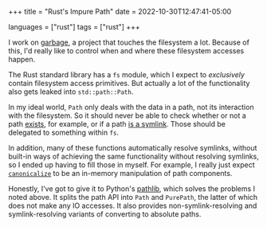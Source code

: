 +++
title = "Rust's Impure Path"
date = 2022-10-30T12:47:41-05:00

languages = ["rust"]
tags = ["rust"]
+++

I work on [garbage], a project that touches the filesystem a lot. Because of
this, I'd really like to control when and where these filesystem accesses
happen.

[garbage]: https://git.sr.ht/~mzhang/garbage

The Rust standard library has a `fs` module, which I expect to _exclusively_
contain filesystem access primitives. But actually a lot of the functionality
also gets leaked into `std::path::Path`.

In my ideal world, `Path` only deals with the data in a path, not its
interaction with the filesystem. So it should never be able to check whether or
not a path [exists], for example, or if a path [is a symlink][is_symlink]. Those
should be delegated to something within `fs`.

[exists]: https://doc.rust-lang.org/stable/std/path/struct.Path.html#method.exists
[is_symlink]: https://doc.rust-lang.org/stable/std/path/struct.Path.html#method.is_symlink

In addition, many of these functions automatically resolve symlinks, without
built-in ways of achieving the same functionality without resolving symlinks, so
I ended up having to fill those in myself. For example, I really just expect
[`canonicalize`] to be an in-memory manipulation of path components.

[`canonicalize`]: https://doc.rust-lang.org/stable/std/path/struct.Path.html#method.canonicalize

Honestly, I've got to give it to Python's [pathlib], which solves the problems I
noted above. It splits the path API into `Path` and `PurePath`, the latter of
which does not make any IO accesses. It also provides non-symlink-resolving and
symlink-resolving variants of converting to absolute paths.

[pathlib]: https://docs.python.org/3/library/pathlib.html
